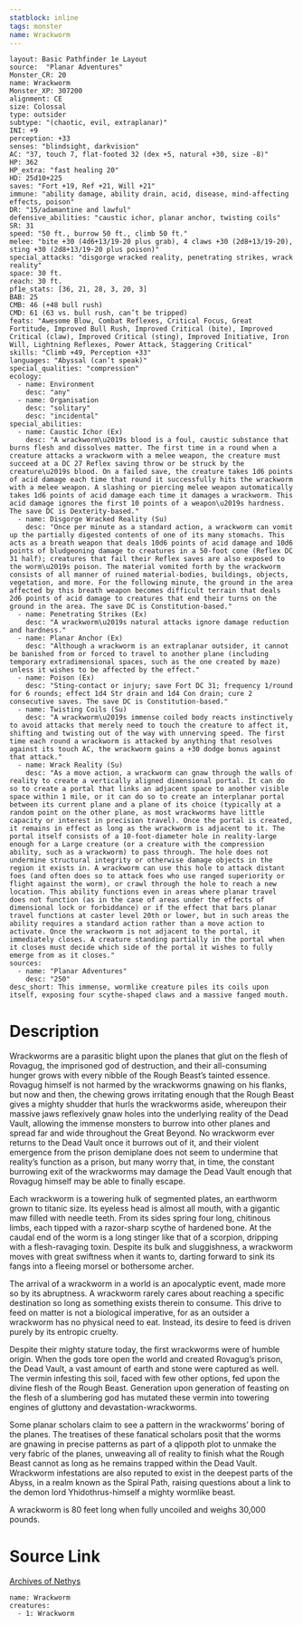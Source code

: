 ```yaml
---
statblock: inline
tags: monster
name: Wrackworm
---
```

```statblock
layout: Basic Pathfinder 1e Layout
source:  "Planar Adventures"
Monster_CR: 20
name: Wrackworm
Monster_XP: 307200
alignment: CE
size: Colossal
type: outsider
subtype: "(chaotic, evil, extraplanar)"
INI: +9
perception: +33
senses: "blindsight, darkvision"
AC: "37, touch 7, flat-footed 32 (dex +5, natural +30, size -8)"
HP: 362
HP_extra: "fast healing 20"
HD: 25d10+225
saves: "Fort +19, Ref +21, Will +21"
immune: "ability damage, ability drain, acid, disease, mind-affecting effects, poison"
DR: "15/adamantine and lawful"
defensive_abilities: "caustic ichor, planar anchor, twisting coils"
SR: 31
speed: "50 ft., burrow 50 ft., climb 50 ft."
melee: "bite +30 (4d6+13/19-20 plus grab), 4 claws +30 (2d8+13/19-20), sting +30 (2d8+13/19-20 plus poison)"
special_attacks: "disgorge wracked reality, penetrating strikes, wrack reality"
space: 30 ft.
reach: 30 ft.
pf1e_stats: [36, 21, 28, 3, 20, 3]
BAB: 25
CMB: 46 (+48 bull rush)
CMD: 61 (63 vs. bull rush, can’t be tripped)
feats: "Awesome Blow, Combat Reflexes, Critical Focus, Great Fortitude, Improved Bull Rush, Improved Critical (bite), Improved Critical (claw), Improved Critical (sting), Improved Initiative, Iron Will, Lightning Reflexes, Power Attack, Staggering Critical"
skills: "Climb +49, Perception +33"
languages: "Abyssal (can’t speak)"
special_qualities: "compression"
ecology:
  - name: Environment
    desc: "any"
  - name: Organisation
    desc: "solitary"
    desc: "incidental"
special_abilities:
  - name: Caustic Ichor (Ex)
    desc: "A wrackworm\u2019s blood is a foul, caustic substance that burns flesh and dissolves matter. The first time in a round when a creature attacks a wrackworm with a melee weapon, the creature must succeed at a DC 27 Reflex saving throw or be struck by the creature\u2019s blood. On a failed save, the creature takes 1d6 points of acid damage each time that round it successfully hits the wrackworm with a melee weapon. A slashing or piercing melee weapon automatically takes 1d6 points of acid damage each time it damages a wrackworm. This acid damage ignores the first 10 points of a weapon\u2019s hardness. The save DC is Dexterity-based."
  - name: Disgorge Wracked Reality (Su)
    desc: "Once per minute as a standard action, a wrackworm can vomit up the partially digested contents of one of its many stomachs. This acts as a breath weapon that deals 10d6 points of acid damage and 10d6 points of bludgeoning damage to creatures in a 50-foot cone (Reflex DC 31 half); creatures that fail their Reflex saves are also exposed to the worm\u2019s poison. The material vomited forth by the wrackworm consists of all manner of ruined material-bodies, buildings, objects, vegetation, and more. For the following minute, the ground in the area affected by this breath weapon becomes difficult terrain that deals 2d6 points of acid damage to creatures that end their turns on the ground in the area. The save DC is Constitution-based."
  - name: Penetrating Strikes (Ex)
    desc: "A wrackworm\u2019s natural attacks ignore damage reduction and hardness."
  - name: Planar Anchor (Ex)
    desc: "Although a wrackworm is an extraplanar outsider, it cannot be banished from or forced to travel to another plane (including temporary extradimensional spaces, such as the one created by maze) unless it wishes to be affected by the effect."
  - name: Poison (Ex)
    desc: "Sting-contact or injury; save Fort DC 31; frequency 1/round for 6 rounds; effect 1d4 Str drain and 1d4 Con drain; cure 2 consecutive saves. The save DC is Constitution-based."
  - name: Twisting Coils (Su)
    desc: "A wrackworm\u2019s immense coiled body reacts instinctively to avoid attacks that merely need to touch the creature to affect it, shifting and twisting out of the way with unnerving speed. The first time each round a wrackworm is attacked by anything that resolves against its touch AC, the wrackworm gains a +30 dodge bonus against that attack."
  - name: Wrack Reality (Su)
    desc: "As a move action, a wrackworm can gnaw through the walls of reality to create a vertically aligned dimensional portal. It can do so to create a portal that links an adjacent space to another visible space within 1 mile, or it can do so to create an interplanar portal between its current plane and a plane of its choice (typically at a random point on the other plane, as most wrackworms have little capacity or interest in precision travel). Once the portal is created, it remains in effect as long as the wrackworm is adjacent to it. The portal itself consists of a 10-foot-diameter hole in reality-large enough for a Large creature (or a creature with the compression ability, such as a wrackworm) to pass through. The hole does not undermine structural integrity or otherwise damage objects in the region it exists in. A wrackworm can use this hole to attack distant foes (and often does so to attack foes who use ranged superiority or flight against the worm), or crawl through the hole to reach a new location. This ability functions even in areas where planar travel does not function (as in the case of areas under the effects of dimensional lock or forbiddance) or if the effect that bars planar travel functions at caster level 20th or lower, but in such areas the ability requires a standard action rather than a move action to activate. Once the wrackworm is not adjacent to the portal, it immediately closes. A creature standing partially in the portal when it closes must decide which side of the portal it wishes to fully emerge from as it closes."
sources:
  - name: "Planar Adventures"
    desc: "250"
desc_short: This immense, wormlike creature piles its coils upon itself, exposing four scythe-shaped claws and a massive fanged mouth.
```
# Description
Wrackworms are a parasitic blight upon the planes that glut on the flesh of Rovagug, the imprisoned god of destruction, and their all-consuming hunger grows with every nibble of the Rough Beast’s tainted essence. Rovagug himself is not harmed by the wrackworms gnawing on his flanks, but now and then, the chewing grows irritating enough that the Rough Beast gives a mighty shudder that hurls the wrackworms aside, whereupon their massive jaws reflexively gnaw holes into the underlying reality of the Dead Vault, allowing the immense monsters to burrow into other planes and spread far and wide throughout the Great Beyond. No wrackworm ever returns to the Dead Vault once it burrows out of it, and their violent emergence from the prison demiplane does not seem to undermine that reality’s function as a prison, but many worry that, in time, the constant burrowing exit of the wrackworms may damage the Dead Vault enough that Rovagug himself may be able to finally escape.

 Each wrackworm is a towering hulk of segmented plates, an earthworm grown to titanic size. Its eyeless head is almost all mouth, with a gigantic maw filled with needle teeth. From its sides spring four long, chitinous limbs, each tipped with a razor-sharp scythe of hardened bone. At the caudal end of the worm is a long stinger like that of a scorpion, dripping with a flesh-ravaging toxin. Despite its bulk and sluggishness, a wrackworm moves with great swiftness when it wants to, darting forward to sink its fangs into a fleeing morsel or bothersome archer.

 The arrival of a wrackworm in a world is an apocalyptic event, made more so by its abruptness. A wrackworm rarely cares about reaching a specific destination so long as something exists therein to consume. This drive to feed on matter is not a biological imperative, for as an outsider a wrackworm has no physical need to eat. Instead, its desire to feed is driven purely by its entropic cruelty.

 Despite their mighty stature today, the first wrackworms were of humble origin. When the gods tore open the world and created Rovagug’s prison, the Dead Vault, a vast amount of earth and stone were captured as well. The vermin infesting this soil, faced with few other options, fed upon the divine flesh of the Rough Beast. Generation upon generation of feasting on the flesh of a slumbering god has mutated these vermin into towering engines of gluttony and devastation-wrackworms.

 Some planar scholars claim to see a pattern in the wrackworms’ boring of the planes. The treatises of these fanatical scholars posit that the worms are gnawing in precise patterns as part of a qlippoth plot to unmake the very fabric of the planes, unweaving all of reality to finish what the Rough Beast cannot as long as he remains trapped within the Dead Vault. Wrackworm infestations are also reputed to exist in the deepest parts of the Abyss, in a realm known as the Spiral Path, raising questions about a link to the demon lord Yhidothrus-himself a mighty wormlike beast.

 A wrackworm is 80 feet long when fully uncoiled and weighs 30,000 pounds.
# Source Link
[Archives of Nethys](https://aonprd.com/MonsterDisplay.aspx?ItemName=Wrackworm)
```encounter-table
name: Wrackworm
creatures:
  - 1: Wrackworm
```
